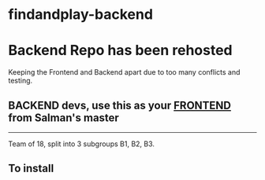 # findandplay-backend
# Backend Repo has been rehosted  

Keeping the Frontend and Backend apart due to too many conflicts and testing. 

## BACKEND devs, use this as your [FRONTEND](https://github.com/Salman-Virji/FindAndPlayGroupB) from Salman's master
----

Team of 18, split into 3 subgroups B1, B2, B3.

## To install

